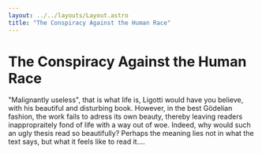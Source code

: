 ```yaml
---
layout: ../../layouts/Layout.astro
title: "The Conspiracy Against the Human Race"
---
```


# The Conspiracy Against the Human Race

"Malignantly useless", that is what life is, Ligotti would have you believe, with
his beautiful and disturbing book. However, in the best Gödelian fashion, the work fails to adress its own beauty, thereby leaving readers inappropraitely fond of life with a way out of woe. Indeed, why would such an ugly thesis read so beautifully? Perhaps the meaning lies not in what the text says, but what it feels like to read it....
